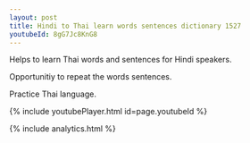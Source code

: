 ```yaml
---
layout: post
title: Hindi to Thai learn words sentences dictionary 1527 
youtubeId: 8gG7Jc8KnG8
---
```

 
 
Helps to learn Thai words and sentences for Hindi speakers.

Opportunitiy to repeat the words sentences. 

Practice Thai language. 
 
{% include youtubePlayer.html id=page.youtubeId %}
 
 
{% include analytics.html %}